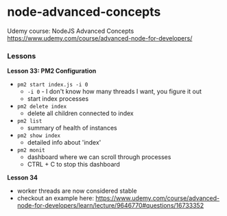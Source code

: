 # node-advanced-concepts
Udemy course: NodeJS Advanced Concepts https://www.udemy.com/course/advanced-node-for-developers/


### Lessons

**Lesson 33: PM2 Configuration**
- `pm2 start index.js -i 0`
  - `-i 0` - I don't know how many threads I want, you figure it out
  - start index processes
- `pm2 delete index`
  - delete all children connected to index
- `pm2 list`
  - summary of health of instances
- `pm2 show index`
  - detailed info about 'index'
- `pm2 monit`
  - dashboard where we can scroll through processes
  - CTRL + C to stop this dashboard

**Lesson 34**
- worker threads are now considered stable
- checkout an example here: https://www.udemy.com/course/advanced-node-for-developers/learn/lecture/9646770#questions/16733352
